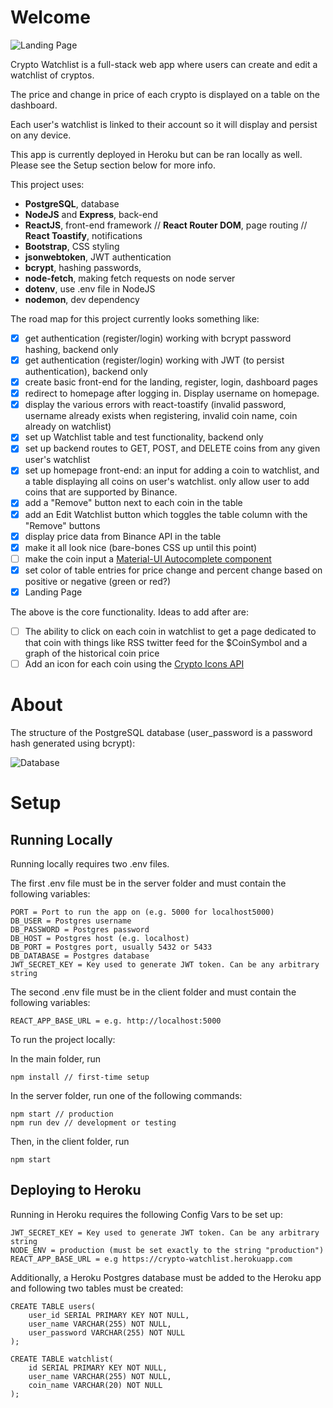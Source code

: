 # Welcome

![Landing Page](https://user-images.githubusercontent.com/52224377/110902002-cb416f80-82ca-11eb-9972-480ee2dee246.png)

Crypto Watchlist is a full-stack web app where users can create and edit a watchlist of cryptos.

The price and change in price of each crypto is displayed on a table on the dashboard.

Each user's watchlist is linked to their account so it will display and persist on any device.

This app is currently deployed in Heroku but can be ran locally as well. Please see the Setup section below for more info.

This project uses:

- **PostgreSQL**, database
- **NodeJS** and **Express**, back-end
- **ReactJS**, front-end framework // **React Router DOM**, page routing // **React Toastify**, notifications
- **Bootstrap**, CSS styling
- **jsonwebtoken**, JWT authentication
- **bcrypt**, hashing passwords,
- **node-fetch**, making fetch requests on node server
- **dotenv**, use .env file in NodeJS
- **nodemon**, dev dependency

The road map for this project currently looks something like:

- [x] get authentication (register/login) working with bcrypt password hashing, backend only
- [x] get authentication (register/login) working with JWT (to persist authentication), backend only
- [x] create basic front-end for the landing, register, login, dashboard pages
- [x] redirect to homepage after logging in. Display username on homepage.
- [x] display the various errors with react-toastify (invalid password, username already exists when registering, invalid coin name, coin already on watchlist)
- [x] set up Watchlist table and test functionality, backend only
- [x] set up backend routes to GET, POST, and DELETE coins from any given user's watchlist
- [x] set up homepage front-end: an input for adding a coin to watchlist, and a table displaying all coins on user's watchlist. only allow user to add coins that are supported by Binance.
- [x] add a "Remove" button next to each coin in the table
- [x] add an Edit Watchlist button which toggles the table column with the "Remove" buttons
- [x] display price data from Binance API in the table
- [x] make it all look nice (bare-bones CSS up until this point)
- [ ] make the coin input a [Material-UI Autocomplete component](https://material-ui.com/components/autocomplete/)
- [x] set color of table entries for price change and percent change based on positive or negative (green or red?)
- [x] Landing Page

The above is the core functionality. Ideas to add after are:

- [ ] The ability to click on each coin in watchlist to get a page dedicated to that coin with things like RSS twitter feed for the $CoinSymbol and a graph of the historical coin price
- [ ] Add an icon for each coin using the [Crypto Icons API](https://cryptoicons.org/)

# About

The structure of the PostgreSQL database (user_password is a password hash generated using bcrypt):

![Database](https://user-images.githubusercontent.com/52224377/111240786-e31a3b80-85c9-11eb-9c29-30bf8dbeac87.PNG)

# Setup

## Running Locally

Running locally requires two .env files.

The first .env file must be in the server folder and must contain the following variables:

```
PORT = Port to run the app on (e.g. 5000 for localhost5000)
DB_USER = Postgres username
DB_PASSWORD = Postgres password
DB_HOST = Postgres host (e.g. localhost)
DB_PORT = Postgres port, usually 5432 or 5433
DB_DATABASE = Postgres database
JWT_SECRET_KEY = Key used to generate JWT token. Can be any arbitrary string
```

The second .env file must be in the client folder and must contain the following variables:

```
REACT_APP_BASE_URL = e.g. http://localhost:5000
```

To run the project locally:

In the main folder, run

```
npm install // first-time setup
```

In the server folder, run one of the following commands:

```
npm start // production
npm run dev // development or testing
```

Then, in the client folder, run

```
npm start
```

## Deploying to Heroku

Running in Heroku requires the following Config Vars to be set up:

```
JWT_SECRET_KEY = Key used to generate JWT token. Can be any arbitrary string
NODE_ENV = production (must be set exactly to the string "production")
REACT_APP_BASE_URL = e.g https://crypto-watchlist.herokuapp.com
```

Additionally, a Heroku Postgres database must be added to the Heroku app and following two tables must be created:

```
CREATE TABLE users(
    user_id SERIAL PRIMARY KEY NOT NULL,
    user_name VARCHAR(255) NOT NULL,
    user_password VARCHAR(255) NOT NULL
);

CREATE TABLE watchlist(
    id SERIAL PRIMARY KEY NOT NULL,
    user_name VARCHAR(255) NOT NULL,
    coin_name VARCHAR(20) NOT NULL
);
```
